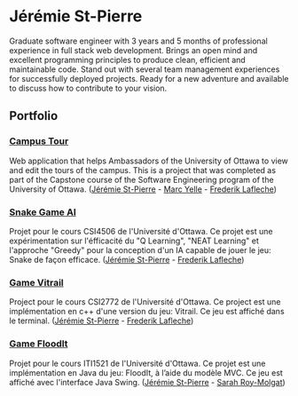 # Jérémie St-Pierre
Graduate software engineer with 3 years and 5 months of professional experience in full stack web development. Brings an open mind and excellent programming principles to produce clean, efficient and maintainable code. Stand out with several team management experiences for successfully deployed projects. Ready for a new adventure and available to discuss how to contribute to your vision.

## Portfolio

### [Campus Tour](https://youtu.be/x4qiSbWoKxc)

Web application that helps Ambassadors of the University of Ottawa to view and edit the tours of the campus. This is a project that was completed as part of the Capstone course of the Software Engineering program of the University of Ottawa. ([Jérémie St-Pierre](https://www.linkedin.com/in/jstpi047/) - [Marc Yelle](https://www.linkedin.com/in/marc-yelle-55312a14a/) - [Frederik Lafleche](https://www.linkedin.com/in/frederik-lafleche/))

### [Snake Game AI](https://github.com/jstpi/AI-Game-Snake)
Projet pour le cours CSI4506 de l'Université d'Ottawa. Ce projet est une expérimentation sur l'éfficacité du "Q Learning", "NEAT Learning" et l'approche "Greedy" pour la conception d'un IA capable de jouer le jeu: Snake de façon efficace. ([Jérémie St-Pierre](https://www.linkedin.com/in/jstpi047/) - [Frederik Lafleche](https://www.linkedin.com/in/frederik-lafleche/))

### [Game Vitrail](https://github.com/jstpi/Game-Vitrail)
Project pour le cours CSI2772 de l'Université d'Ottawa. Ce project est une implémentation en c++ d'une version du jeu: Vitrail. Ce jeu est affiché dans le terminal. ([Jérémie St-Pierre](https://www.linkedin.com/in/jstpi047/) - [Frederik Lafleche](https://www.linkedin.com/in/frederik-lafleche/))

### [Game FloodIt](https://github.com/jstpi/Game-FloodIt)
Projet pour le cours ITI1521 de l'Université d'Ottawa. Ce projet est une implémentation en Java du jeu: FloodIt, à l’aide du modèle MVC. Ce jeu est affiché avec l'interface Java Swing. ([Jérémie St-Pierre](https://www.linkedin.com/in/jstpi047/) - [Sarah Roy-Molgat](https://www.linkedin.com/in/sroymolgat/))
